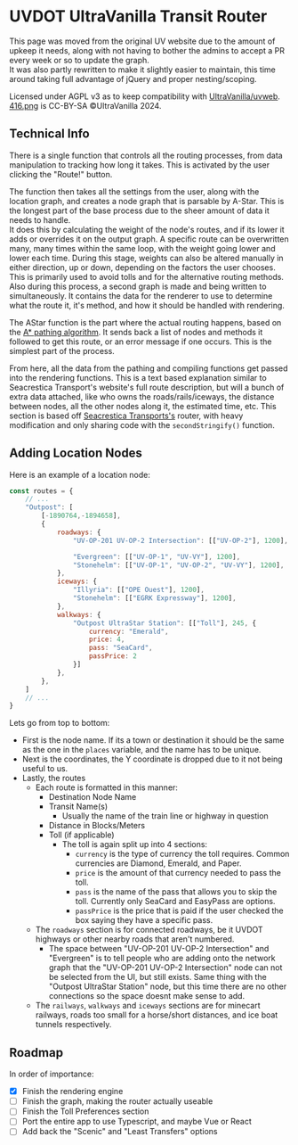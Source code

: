 # UVDOT UltraVanilla Transit Router

This page was moved from the original UV website due to the amount of upkeep it needs, along with not having to bother the admins to accept a PR every week or so to update the graph.\
It was also partly rewritten to make it slightly easier to maintain, this time around taking full advantage of jQuery and proper nesting/scoping.

Licensed under AGPL v3 as to keep compatibility with [UltraVanilla/uvweb](https://github.com/UltraVanilla/uvweb).\
[416.png](./416.png) is CC-BY-SA &copy;UltraVanilla 2024.

## Technical Info

There is a single function that controls all the routing processes, from data manipulation to tracking how long it takes.
This is activated by the user clicking the "Route!" button.

The function then takes all the settings from the user, along with the location graph, and creates a node graph that is parsable by A-Star. This is the longest part of the base process due to the sheer amount of data it needs to handle.\
It does this by calculating the weight of the node's routes, and if its lower it adds or overrides it on the output graph. A specific route can be overwritten many, many times within the same loop, with the weight going lower and lower each time. During this stage, weights can also be altered manually in either direction, up or down, depending on the factors the user chooses. This is primarily used to avoid tolls and for the alternative routing methods.\
Also during this process, a second graph is made and being written to simultaneously. It contains the data for the renderer to use to determine what the route it, it's method, and how it should be handled with rendering.

The AStar function is the part where the actual routing happens, based on the [A* pathing algorithm](https://en.wikipedia.org/wiki/A*_search_algorithm). It sends back a list of nodes and methods it followed to get this route, or an error message if one occurs. This is the simplest part of the process.

From here, all the data from the pathing and compiling functions get passed into the rendering functions. This is a text based explanation similar to Seacrestica Transport's website's full route description, but will a bunch of extra data attached, like who owns the roads/rails/iceways, the distance between nodes, all the other nodes along it, the estimated time, etc. This section is based off [Seacrestica Transports's](https://niklas20114552.github.io/st-transports/) router, with heavy modification and only sharing code with the `secondStringify()` function.

## Adding Location Nodes

Here is an example of a location node:

```javascript
const routes = {
    // ...
    "Outpost": [
        [-1890764,-1894658],
        {
            roadways: {
                "UV-OP-201 UV-OP-2 Intersection": [["UV-OP-2"], 1200],

                "Evergreen": [["UV-OP-1", "UV-VY"], 1200],
                "Stonehelm": [["UV-OP-1", "UV-OP-2", "UV-VY"], 1200],
            },
            iceways: {
                "Illyria": [["OPE Ouest"], 1200],
                "Stonehelm": [["EGRK Expressway"], 1200],
            },
            walkways: {
                "Outpost UltraStar Station": [["Toll"], 245, {
                    currency: "Emerald",
                    price: 4,
                    pass: "SeaCard",
                    passPrice: 2
                }]
            },
        },
    ]
    // ...
}
```

Lets go from top to bottom:

- First is the node name. If its a town or destination it should be the same as the one in the `places` variable, and the name has to be unique.
- Next is the coordinates, the Y coordinate is dropped due to it not being useful to us.
- Lastly, the routes
  - Each route is formatted in this manner:
    - Destination Node Name
    - Transit Name(s)
      - Usually the name of the train line or highway in question
    - Distance in Blocks/Meters
    - Toll (if applicable)
      - The toll is again split up into 4 sections:
        - `currency` is the type of currency the toll requires. Common currencies are Diamond, Emerald, and Paper.
        - `price` is the amount of that currency needed to pass the toll.
        - `pass` is the name of the pass that allows you to skip the toll. Currently only SeaCard and EasyPass are options.
        - `passPrice` is the price that is paid if the user checked the box saying they have a specific pass.
  - The `roadways` section is for connected roadways, be it UVDOT highways or other nearby roads that aren't numbered.
    - The space between "UV-OP-201 UV-OP-2 Intersection" and "Evergreen" is to tell people who are adding onto the network graph that the "UV-OP-201 UV-OP-2 Intersection" node can not be selected from the UI, but still exists. Same thing with the "Outpost UltraStar Station" node, but this time there are no other connections so the space doesnt make sense to add.
  - The `railways`, `walkways` and `iceways` sections are for minecart railways, roads too small for a horse/short distances, and ice boat tunnels respectively.

## Roadmap

In order of importance:

- [x] Finish the rendering engine
- [ ] Finish the graph, making the router actually useable
- [ ] Finish the Toll Preferences section
- [ ] Port the entire app to use Typescript, and maybe Vue or React
- [ ] Add back the "Scenic" and "Least Transfers" options
